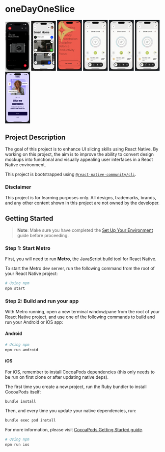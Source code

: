 # oneDayOneSlice

<p>
  <img src="./results/day1.png" width="16%" alt="Day 1" />
  <img src="./results/day2.gif" width="16%" alt="Day 2" />
  <img src="./results/day4.gif" width="16%" alt="Day 4" />
  <img src="./results/day3_1.gif" width="16%" alt="Day 3 part 1" />
  <img src="./results/day3_2.gif" width="16%" alt="Day 3 part 2" />
  <img src="./results/day3_3.gif" width="16%" alt="Day 3 part 3" />
  <img src="./results/day5.gif" width="16%" alt="Day 5" />
</p>

## Project Description

The goal of this project is to enhance UI slicing skills using React Native. By working on this project, the aim is to improve the ability to convert design mockups into functional and visually appealing user interfaces in a React Native environment.

This project is bootstrapped using [`@react-native-community/cli`](https://github.com/react-native-community/cli).

### Disclaimer
This project is for learning purposes only. All designs, trademarks, brands, and any other content shown in this project are not owned by the developer.

## Getting Started

> **Note**: Make sure you have completed the [Set Up Your Environment](https://reactnative.dev/docs/set-up-your-environment) guide before proceeding.

### Step 1: Start Metro

First, you will need to run **Metro**, the JavaScript build tool for React Native.

To start the Metro dev server, run the following command from the root of your React Native project:

```sh
# Using npm
npm start
```

### Step 2: Build and run your app

With Metro running, open a new terminal window/pane from the root of your React Native project, and use one of the following commands to build and run your Android or iOS app:

#### Android

```sh
# Using npm
npm run android
```

#### iOS

For iOS, remember to install CocoaPods dependencies (this only needs to be run on first clone or after updating native deps).

The first time you create a new project, run the Ruby bundler to install CocoaPods itself:

```sh
bundle install
```

Then, and every time you update your native dependencies, run:

```sh
bundle exec pod install
```

For more information, please visit [CocoaPods Getting Started guide](https://guides.cocoapods.org/using/getting-started.html).

```sh
# Using npm
npm run ios
```

